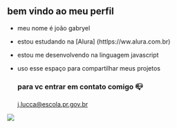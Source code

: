 ## bem vindo ao meu perfil

- meu nome é joão gabryel 

 - estou estudando na [Alura] (httlps://ww.alura.com.br)

 - estou me desenvolvendo na linguagem javascript
 - uso esse espaço para compartilhar meus projetos
   ### para vc entrar em contato comigo 📪
    j.lucca@escola.pr.gov.br

 ![](https://media1.tenor.com/m/7doGEc3ZBagAAAAd/sledding-viralhog.gif)
